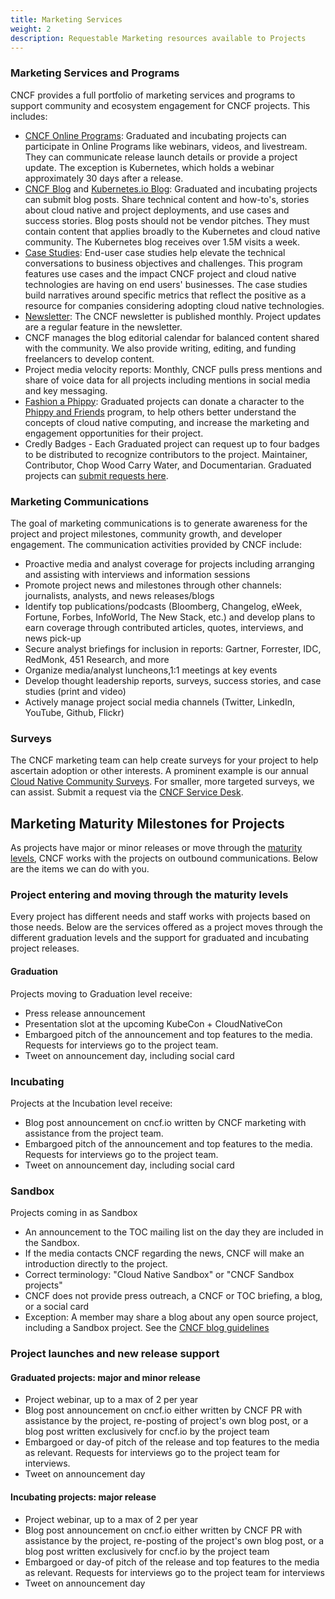 ```yaml
---
title: Marketing Services
weight: 2
description: Requestable Marketing resources available to Projects
---
```



### Marketing Services and Programs

CNCF provides a full portfolio of marketing services and programs to support community and ecosystem engagement for CNCF projects. This includes:

- [CNCF Online Programs](https://github.com/cncf/foundation/blob/master/online-programs-guidelines.md): Graduated and incubating projects can participate in Online Programs like webinars, videos, and livestream. They can communicate release launch details or provide a project update. The exception is Kubernetes, which holds a webinar approximately 30 days after a release.
- [CNCF Blog](https://github.com/cncf/foundation/blob/master/blog-guidelines.md) and [Kubernetes.io Blog](https://kubernetes.io/docs/contribute/new-content/blogs-case-studies/): Graduated and incubating projects can submit blog posts. Share technical content and how-to's, stories about cloud native and project deployments, and use cases and success stories. Blog posts should not be vendor pitches. They must contain content that applies broadly to the Kubernetes and cloud native community. The Kubernetes blog receives over 1.5M visits a week.
- [Case Studies](https://github.com/cncf/foundation/blob/master/case-study-guidelines.md): End-user case studies help elevate the technical conversations to business objectives and challenges. This program features use cases and the impact CNCF project and cloud native technologies are having on end users' businesses. The case studies build narratives around specific metrics that reflect the positive as a resource for companies considering adopting cloud native technologies.
- [Newsletter](https://lists.cncf.io/g/newsletter/messages): The CNCF newsletter is published monthly. Project updates are a regular feature in the newsletter.
- CNCF manages the blog editorial calendar for balanced content shared with the community. We also provide writing, editing, and funding freelancers to develop content.
- Project media velocity reports: Monthly, CNCF pulls press mentions and share of voice data for all projects including mentions in social media and key messaging.
- [Fashion a Phippy](https://github.com/cncf/foundation/blob/main/phippy-guidelines.md): Graduated projects can donate a character to the [Phippy and Friends](https://www.cncf.io/phippy/) program, to help others better understand the concepts of cloud native computing, and increase the marketing and engagement opportunities for their project.
- Credly Badges - Each Graduated project can request up to four badges to be distributed to recognize contributors to the project. Maintainer, Contributor, Chop Wood Carry Water, and Documentarian. Graduated projects can [submit requests here](https://form.asana.com/?k=Ufi_ZE31X3EAKMTiplIEcA&d=9283783873717).

### Marketing Communications

The goal of marketing communications is to generate awareness for the project and project milestones, community growth, and developer engagement. The communication activities provided by CNCF include:

- Proactive media and analyst coverage for projects including arranging and assisting with interviews and information sessions
- Promote project news and milestones through other channels: journalists, analysts, and news releases/blogs
- Identify top publications/podcasts (Bloomberg, Changelog, eWeek, Fortune, Forbes, InfoWorld, The New Stack, etc.) and develop plans to earn coverage through contributed articles, quotes, interviews, and news pick-up
- Secure analyst briefings for inclusion in reports: Gartner, Forrester, IDC, RedMonk, 451 Research, and more
- Organize media/analyst luncheons,1:1 meetings at key events
- Develop thought leadership reports, surveys, success stories, and case studies (print and video)
- Actively manage project social media channels (Twitter, LinkedIn, YouTube, Github, Flickr)

### Surveys

The CNCF marketing team can help create surveys for your project to help ascertain adoption or other interests. A prominent example is our annual [Cloud Native Community Surveys](https://github.com/cncf/surveys). For smaller, more targeted surveys, we can assist. Submit a request via the [CNCF Service Desk](https://cncfservicedesk.atlassian.net/servicedesk/customer/portal/1).

## Marketing Maturity Milestones for Projects

As projects have major or minor releases or move through the [maturity levels](https://www.cncf.io/projects/), CNCF works with the projects on outbound communications. Below are the items we can do with you.

### Project entering and moving through the maturity levels

Every project has different needs and staff works with projects based on those needs. Below are the services offered as a project moves through the different graduation levels and the support for graduated and incubating project releases.

#### Graduation

Projects moving to Graduation level receive:

- Press release announcement
- Presentation slot at the upcoming KubeCon + CloudNativeCon
- Embargoed pitch of the announcement and top features to the media. Requests for interviews go to the project team.
- Tweet on announcement day, including social card

### Incubating

Projects at the Incubation level receive:

- Blog post announcement on cncf.io written by CNCF marketing with assistance from the project team.
- Embargoed pitch of the announcement and top features to the media. Requests for interviews go to the project team.
- Tweet on announcement day, including social card

### Sandbox

Projects coming in as Sandbox

- An announcement to the TOC mailing list on the day they are included in the Sandbox.
- If the media contacts CNCF regarding the news, CNCF will make an introduction directly to the project.
- Correct terminology: "Cloud Native Sandbox" or "CNCF Sandbox projects"
- CNCF does not provide press outreach, a CNCF or TOC briefing, a blog, or a social card
- Exception: A member may share a blog about any open source project, including a Sandbox project. See the [CNCF blog guidelines](https://github.com/cncf/foundation/blob/master/blog-guidelines.md)

### Project launches and new release support

#### Graduated projects: major and minor release

- Project webinar, up to a max of 2 per year
- Blog post announcement on cncf.io either written by CNCF PR with assistance by the project, re-posting of project's own blog post, or a blog post written exclusively for cncf.io by the project team
- Embargoed or day-of pitch of the release and top features to the media as relevant. Requests for interviews go to the project team for interviews.
- Tweet on announcement day

#### Incubating projects: major release

- Project webinar, up to a max of 2 per year
- Blog post announcement on cncf.io either written by CNCF PR with assistance by the project, re-posting of the project's own blog post, or a blog post written exclusively for cncf.io by the project team
- Embargoed or day-of pitch of the release and top features to the media as relevant. Requests for interviews go to the project team for interviews
- Tweet on announcement day
